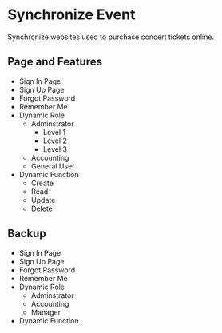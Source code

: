 # Synchronize Event
Synchronize websites used to purchase concert tickets online.

## Page and Features
- Sign In Page
- Sign Up Page
- Forgot Password
- Remember Me
- Dynamic Role
    - Adminstrator
        - Level 1
        - Level 2
        - Level 3
    - Accounting
    - General User
- Dynamic Function
    - Create
    - Read
    - Update
    - Delete

## Backup
- Sign In Page
- Sign Up Page
- Forgot Password
- Remember Me
- Dynamic Role
    - Adminstrator
    - Accounting
    - Manager
- Dynamic Function
